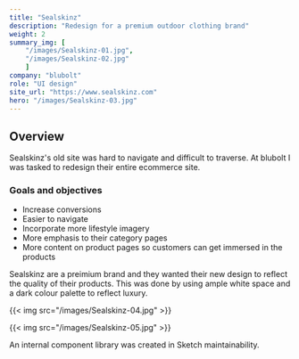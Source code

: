 ```yaml
---
title: "Sealskinz"
description: "Redesign for a premium outdoor clothing brand"
weight: 2
summary_img: [
    "/images/Sealskinz-01.jpg",
    "/images/Sealskinz-02.jpg"
    ]
company: "blubolt"
role: "UI design"
site_url: "https://www.sealskinz.com"
hero: "/images/Sealskinz-03.jpg"
---
```


## Overview

Sealskinz's old site was hard to navigate and difficult to traverse. At blubolt I was tasked to redesign their entire ecommerce site.

### Goals and objectives

* Increase conversions
* Easier to navigate
* Incorporate more lifestyle imagery
* More emphasis to their category pages
* More content on product pages so customers can get immersed in the products

Sealskinz are a preimium brand and they wanted their new design to reflect the quality of their products. This was done by using ample white space and a dark colour palette to reflect luxury.

{{< img src="/images/Sealskinz-04.jpg" >}}

{{< img src="/images/Sealskinz-05.jpg" >}}

An internal component library was created in Sketch  maintainability.